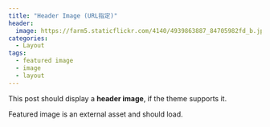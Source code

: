 ```yaml
---
title: "Header Image (URL指定)"
header:
  image: https://farm5.staticflickr.com/4140/4939863887_84705982fd_b.jpg
categories:
  - Layout
tags:
  - featured image
  - image
  - layout
---
```


This post should display a **header image**, if the theme supports it.

Featured image is an external asset and should load.